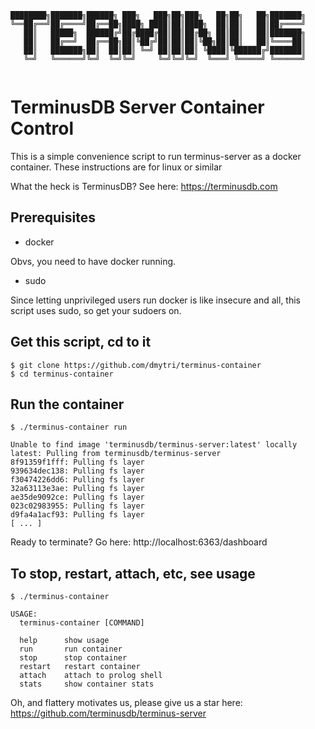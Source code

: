 ```
████████╗███████╗██████╗ ███╗   ███╗██╗███╗   ██╗██╗   ██╗███████╗
╚══██╔══╝██╔════╝██╔══██╗████╗ ████║██║████╗  ██║██║   ██║██╔════╝
   ██║   █████╗  ██████╔╝██╔████╔██║██║██╔██╗ ██║██║   ██║███████╗
   ██║   ██╔══╝  ██╔══██╗██║╚██╔╝██║██║██║╚██╗██║██║   ██║╚════██║
   ██║   ███████╗██║  ██║██║ ╚═╝ ██║██║██║ ╚████║╚██████╔╝███████║
   ╚═╝   ╚══════╝╚═╝  ╚═╝╚═╝     ╚═╝╚═╝╚═╝  ╚═══╝ ╚═════╝ ╚══════╝
                                                                  
```

# TerminusDB Server Container Control

This is a simple convenience script to run terminus-server as a docker container. These instructions are for linux or similar

What the heck is TerminusDB? See here: https://terminusdb.com

## Prerequisites

- docker

Obvs, you need to have docker running.

- sudo

Since letting unprivileged users run docker is like insecure and all, this script uses sudo, so get your sudoers on.

## Get this script, cd to it

```
$ git clone https://github.com/dmytri/terminus-container
$ cd terminus-container
```

## Run the container

```
$ ./terminus-container run

Unable to find image 'terminusdb/terminus-server:latest' locally
latest: Pulling from terminusdb/terminus-server
8f91359f1fff: Pulling fs layer
939634dec138: Pulling fs layer
f30474226dd6: Pulling fs layer
32a63113e3ae: Pulling fs layer
ae35de9092ce: Pulling fs layer
023c02983955: Pulling fs layer
d9fa4a1acf93: Pulling fs layer
[ ... ]
```

Ready to terminate? Go here: http://localhost:6363/dashboard

## To stop, restart, attach, etc, see usage
```
$ ./terminus-container 

USAGE:
  terminus-container [COMMAND]

  help      show usage
  run       run container
  stop      stop container
  restart   restart container
  attach    attach to prolog shell
  stats     show container stats
```
Oh, and flattery motivates us, please give us a star here: https://github.com/terminusdb/terminus-server



